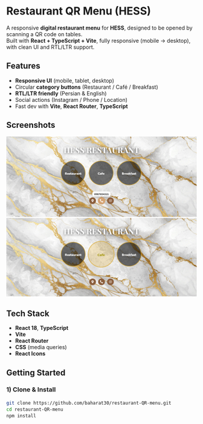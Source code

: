 # Restaurant QR Menu (HESS)

A responsive **digital restaurant menu** for **HESS**, designed to be opened by scanning a QR code on tables.  
Built with **React + TypeScript + Vite**, fully responsive (mobile → desktop), with clean UI and RTL/LTR support.

## Features
- **Responsive UI** (mobile, tablet, desktop)
- Circular **category buttons** (Restaurant / Café / Breakfast)
- **RTL/LTR friendly** (Persian & English)
- Social actions (Instagram / Phone / Location)
- Fast dev with **Vite**, **React Router**, **TypeScript**


## Screenshots

![Menu – Desktop](./src/pics/screenshots/meno44.png)
![Menu – Mobile](./src/pics/screenshots/meno-a.png)


## Tech Stack
- **React 18**, **TypeScript**
- **Vite**
- **React Router**
- **CSS** (media queries)
- **React Icons**

## Getting Started

### 1) Clone & Install
```bash
git clone https://github.com/baharat30/restaurant-QR-menu.git
cd restaurant-QR-menu
npm install
